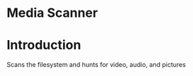 Media Scanner
=============

# Introduction

Scans the filesystem and hunts for video, audio, and pictures
